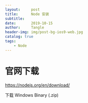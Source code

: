 ```yaml
---
layout:     post
title:      Node 安装
subtitle:   
date:       2019-10-15
author:     Tangle
header-img: img/post-bg-ios9-web.jpg
catalog: true
tags:
    - Node
---
```


# 官网下载

https://nodejs.org/en/download/

下载 Windows Binary (.zip)
